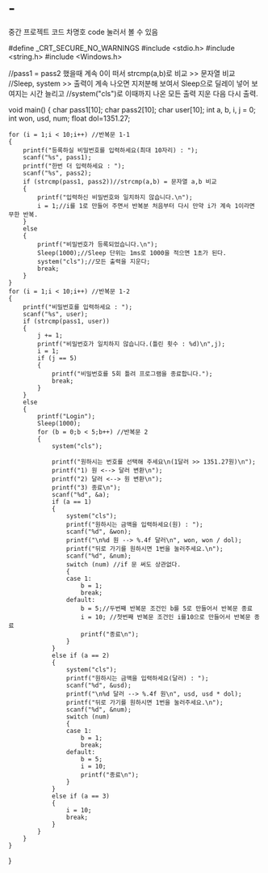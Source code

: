 # -
중간 프로젝트 코드 차명호
code 눌러서 볼 수 있음

#define _CRT_SECURE_NO_WARNINGS
#include <stdio.h>
#include <string.h>
#include <Windows.h>

//pass1 = pass2 했을때 계속 0이 떠서  strcmp(a,b)로 비교 >> 문자열 비교
//Sleep, system >> 출력이 계속 나오면 지저분해 보여서 Sleep으로 딜레이 넣어 보여지는 시간 늘리고
//system("cls")로 이때까지 나온 모든 출력 지운 다음 다시 출력.

void main()
{
    char pass1[10];
    char pass2[10];
    char user[10];
    int a, b, i, j = 0;
    int won, usd, num;
    float dol=1351.27;

    for (i = 1;i < 10;i++) //반복문 1-1
    {
        printf("등록하실 비밀번호를 입력하세요(최대 10자리) : ");
        scanf("%s", pass1);
        printf("한번 더 입력하세요 : ");
        scanf("%s", pass2);
        if (strcmp(pass1, pass2))//strcmp(a,b) = 문자열 a,b 비교
        {
            printf("입력하신 비밀번호와 일치하지 않습니다.\n");
            i = 1;//i를 1로 만들어 주면서 반복분 처음부터 다시 만약 i가 계속 1이라면 무한 반복.
        }
        else
        {
            printf("비밀번호가 등록되었습니다.\n");
            Sleep(1000);//Sleep 단위는 1ms로 1000을 적으면 1초가 된다.
            system("cls");//모든 출력을 지운다;
            break;
        }
    }
    for (i = 1;i < 10;i++) //반복문 1-2
    {
        printf("비밀번호를 입력하세요 : ");
        scanf("%s", user);
        if (strcmp(pass1, user))
        {
            j += 1;
            printf("비밀번호가 일치하지 않습니다.(틀린 횟수 : %d)\n",j);
            i = 1;
            if (j == 5)
            {
                printf("비밀번호를 5회 틀려 프로그램을 종료합니다.");
                break;
            }
        }
        else
        {
            printf("Login");
            Sleep(1000);
            for (b = 0;b < 5;b++) //반복문 2
            {
                system("cls");

                printf("원하시는 번호를 선택해 주세요\n(1달러 >> 1351.27원)\n");
                printf("1) 원 <--> 달러 변환\n");
                printf("2) 달러 <--> 원 변환\n");
                printf("3) 종료\n");
                scanf("%d", &a);
                if (a == 1)
                {
                    system("cls");
                    printf("원하시는 금액을 입력하세요(원) : ");
                    scanf("%d", &won);
                    printf("\n%d 원 --> %.4f 달러\n", won, won / dol);
                    printf("뒤로 가기를 원하시면 1번을 눌러주세요.\n");
                    scanf("%d", &num);
                    switch (num) //if 문 써도 상관없다.
                    {
                    case 1:
                        b = 1;
                        break;
                    default:
                        b = 5;//두번째 반복문 조건인 b를 5로 만들어서 반복문 종료
                        i = 10; //첫번째 반복문 조건인 i를10으로 만들어서 반복문 종료
                        printf("종료\n");
                    }
                }
                else if (a == 2)
                {
                    system("cls");
                    printf("원하시는 금액을 입력하세요(달러) : ");
                    scanf("%d", &usd);
                    printf("\n%d 달러 --> %.4f 원\n", usd, usd * dol);
                    printf("뒤로 가기를 원하시면 1번을 눌러주세요.\n");
                    scanf("%d", &num);
                    switch (num)
                    {
                    case 1:
                        b = 1;
                        break;
                    default:
                        b = 5;
                        i = 10;
                        printf("종료\n");
                    }
                }
                else if (a == 3)
                {
                    i = 10;
                    break;
                }
            }
        }
    }
}
